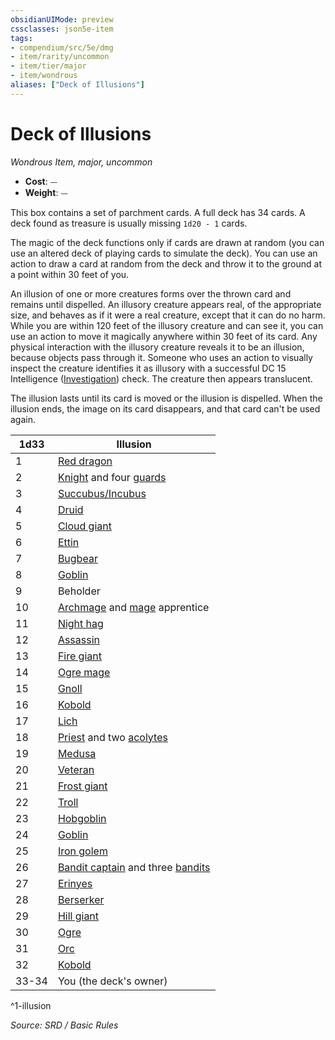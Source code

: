 ```yaml
---
obsidianUIMode: preview
cssclasses: json5e-item
tags:
- compendium/src/5e/dmg
- item/rarity/uncommon
- item/tier/major
- item/wondrous
aliases: ["Deck of Illusions"]
---
```

# Deck of Illusions
*Wondrous Item, major, uncommon*  

- **Cost**: ⏤
- **Weight**: ⏤

This box contains a set of parchment cards. A full deck has 34 cards. A deck found as treasure is usually missing `1d20 - 1` cards.

The magic of the deck functions only if cards are drawn at random (you can use an altered deck of playing cards to simulate the deck). You can use an action to draw a card at random from the deck and throw it to the ground at a point within 30 feet of you.

An illusion of one or more creatures forms over the thrown card and remains until dispelled. An illusory creature appears real, of the appropriate size, and behaves as if it were a real creature, except that it can do no harm. While you are within 120 feet of the illusory creature and can see it, you can use an action to move it magically anywhere within 30 feet of its card. Any physical interaction with the illusory creature reveals it to be an illusion, because objects pass through it. Someone who uses an action to visually inspect the creature identifies it as illusory with a successful DC 15 Intelligence ([Investigation](skills.md#Investigation)) check. The creature then appears translucent.

The illusion lasts until its card is moved or the illusion is dispelled. When the illusion ends, the image on its card disappears, and that card can't be used again.

| 1d33 | Illusion |
|------|----------|
| 1 | [Red dragon](adult-red-dragon.md) |
| 2 | [Knight](knight.md) and four [guards](guard.md) |
| 3 | [Succubus/Incubus](succubus.md) |
| 4 | [Druid](5.D&D%205e/compendium/bestiary/humanoid/druid.md) |
| 5 | [Cloud giant](cloud-giant.md) |
| 6 | [Ettin](ettin.md) |
| 7 | [Bugbear](bugbear.md) |
| 8 | [Goblin](goblin.md) |
| 9 | Beholder |
| 10 | [Archmage](archmage.md) and [mage](mage.md) apprentice |
| 11 | [Night hag](night-hag.md) |
| 12 | [Assassin](assassin.md) |
| 13 | [Fire giant](fire-giant.md) |
| 14 | [Ogre mage](oni.md) |
| 15 | [Gnoll](gnoll.md) |
| 16 | [Kobold](kobold.md) |
| 17 | [Lich](lich.md) |
| 18 | [Priest](priest.md) and two [acolytes](5.D&D%205e/compendium/bestiary/humanoid/acolyte.md) |
| 19 | [Medusa](medusa.md) |
| 20 | [Veteran](veteran.md) |
| 21 | [Frost giant](frost-giant.md) |
| 22 | [Troll](troll.md) |
| 23 | [Hobgoblin](hobgoblin.md) |
| 24 | [Goblin](goblin.md) |
| 25 | [Iron golem](iron-golem.md) |
| 26 | [Bandit captain](bandit-captain.md) and three [bandits](bandit.md) |
| 27 | [Erinyes](erinyes.md) |
| 28 | [Berserker](berserker.md) |
| 29 | [Hill giant](hill-giant.md) |
| 30 | [Ogre](ogre.md) |
| 31 | [Orc](orc.md) |
| 32 | [Kobold](kobold.md) |
| 33-34 | You (the deck's owner) |
^1-illusion

*Source: SRD / Basic Rules*